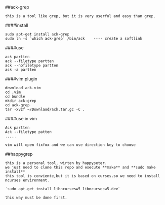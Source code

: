 ##ack-grep 

	this is a tool like grep, but it is very userful and easy than grep.

####install
	
	sudo apt-get install ack-grep
	sudo ln -s `which ack-grep` /bin/ack    ---- create a softlink

####use   
	
	ack partten
	ack --filetype partten
	ack --nofiletype partten
	ack -a partten


####vim plugin

	download ack.vim
	cd .vim 
	cd bundle
	mkdir ack-grep
	cd ack-grep
	tar -xvzf ~/Downlaod/ack.tar.gc -C .

####use in vim

	Ack partten
	Ack --filetype patten
	.....

	vim will open fixfox and we can use direction key to choose 



##happygrep

	this is a personal tool, wirten by happypeter.     
	we just need to clone this repo and execute **make** and **sudo make install**   
	this tool is conviente,but it is based on curses.so we need to install ncurses environment.   

	`sudo apt-get install libncursesw5 libncursesw5-dev`  

	this way must be done first.



	


